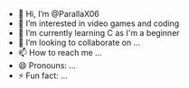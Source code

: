 - 👋 Hi, I’m @ParallaX06
- 👀 I’m interested in video games and coding
- 🌱 I’m currently learning C as I'm a beginner
- 💞️ I’m looking to collaborate on ...
- 📫 How to reach me ...
- 😄 Pronouns: ...
- ⚡ Fun fact: ...

<!---
ParallaX06/ParallaX06 is a ✨ special ✨ repository because its `README.md` (this file) appears on your GitHub profile.
You can click the Preview link to take a look at your changes.
--->
